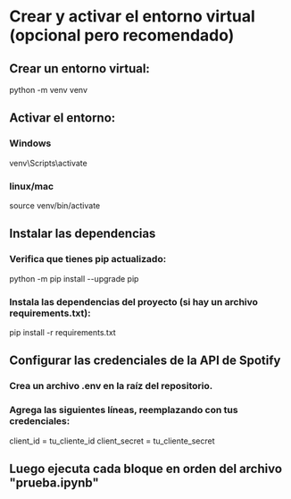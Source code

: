 # Crear y activar el entorno virtual (opcional pero recomendado)
## Crear un entorno virtual:
python -m venv venv

## Activar el entorno:
### Windows
venv\Scripts\activate
### linux/mac
source venv/bin/activate

## Instalar las dependencias

### Verifica que tienes pip actualizado:
python -m pip install --upgrade pip

### Instala las dependencias del proyecto (si hay un archivo requirements.txt):
pip install -r requirements.txt

## Configurar las credenciales de la API de Spotify

### Crea un archivo .env en la raíz del repositorio.

### Agrega las siguientes líneas, reemplazando con tus credenciales:

client_id = tu_cliente_id
client_secret = tu_cliente_secret

## Luego ejecuta cada bloque en orden del archivo "prueba.ipynb" 